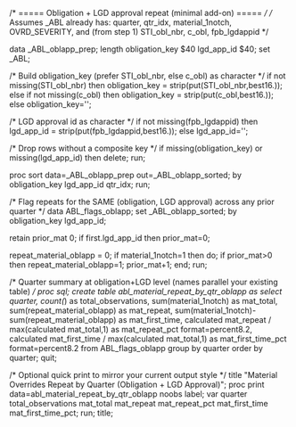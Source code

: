 /* ===== Obligation + LGD approval repeat (minimal add-on) ===== */
/* Assumes _ABL already has: quarter, qtr_idx, material_1notch, OVRD_SEVERITY,
   and (from step 1) STI_obl_nbr, c_obl, fpb_lgdappid              */

data _ABL_oblapp_prep;
  length obligation_key $40 lgd_app_id $40;
  set _ABL;

  /* Build obligation_key (prefer STI_obl_nbr, else c_obl) as character */
  if not missing(STI_obl_nbr) then obligation_key = strip(put(STI_obl_nbr,best16.));
  else if not missing(c_obl)   then obligation_key = strip(put(c_obl,best16.));
  else obligation_key='';

  /* LGD approval id as character */
  if not missing(fpb_lgdappid) then lgd_app_id = strip(put(fpb_lgdappid,best16.));
  else lgd_app_id='';

  /* Drop rows without a composite key */
  if missing(obligation_key) or missing(lgd_app_id) then delete;
run;

proc sort data=_ABL_oblapp_prep out=_ABL_oblapp_sorted;
  by obligation_key lgd_app_id qtr_idx;
run;

/* Flag repeats for the SAME (obligation, LGD approval) across any prior quarter */
data ABL_flags_oblapp;
  set _ABL_oblapp_sorted;
  by obligation_key lgd_app_id;

  retain prior_mat 0;
  if first.lgd_app_id then prior_mat=0;

  repeat_material_oblapp = 0;
  if material_1notch=1 then do;
    if prior_mat>0 then repeat_material_oblapp=1;
    prior_mat+1;
  end;
run;

/* Quarter summary at obligation+LGD level (names parallel your existing table) */
proc sql;
  create table abl_material_repeat_by_qtr_oblapp as
  select quarter,
         count(*)                                        as total_observations,
         sum(material_1notch)                            as mat_total,
         sum(repeat_material_oblapp)                     as mat_repeat,
         sum(material_1notch)-sum(repeat_material_oblapp) as mat_first_time,
         calculated mat_repeat     / max(calculated mat_total,1) as mat_repeat_pct     format=percent8.2,
         calculated mat_first_time / max(calculated mat_total,1) as mat_first_time_pct format=percent8.2
  from ABL_flags_oblapp
  group by quarter
  order by quarter;
quit;

/* Optional quick print to mirror your current output style */
title "Material Overrides Repeat by Quarter (Obligation + LGD Approval)";
proc print data=abl_material_repeat_by_qtr_oblapp noobs label;
  var quarter total_observations mat_total mat_repeat mat_repeat_pct
      mat_first_time mat_first_time_pct;
run;
title;
